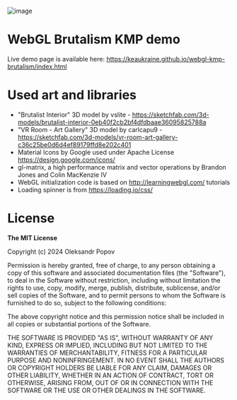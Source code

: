 ![image](https://github.com/user-attachments/assets/9faff6ce-b633-47d6-a080-b87b591a2d19)

# WebGL Brutalism KMP demo

Live demo page is available here: https://keaukraine.github.io/webgl-kmp-brutalism/index.html

# Used art and libraries

* "Brutalist Interior" 3D model by vslite - https://sketchfab.com/3d-models/brutalist-interior-0eb40f2cb2bf4dfdbaae36095825788a
* "VR Room - Art Gallery" 3D model by carlcapu9 - https://sketchfab.com/3d-models/vr-room-art-gallery-c36c25be0d6d4ef89179ffd8e202c401
* Material Icons by Google used under Apache License https://design.google.com/icons/
* gl-matrix, a high performance matrix and vector operations by Brandon Jones and Colin MacKenzie IV
* WebGL initialization code is based on http://learningwebgl.com/ tutorials
* Loading spinner is from https://loading.io/css/

# License

**The MIT License**

Copyright (c) 2024 Oleksandr Popov

Permission is hereby granted, free of charge, to any person obtaining a copy of this software and associated documentation files (the "Software"), to deal in the Software without restriction, including without limitation the rights to use, copy, modify, merge, publish, distribute, sublicense, and/or sell copies of the Software, and to permit persons to whom the Software is furnished to do so, subject to the following conditions:

The above copyright notice and this permission notice shall be included in all copies or substantial portions of the Software.

THE SOFTWARE IS PROVIDED "AS IS", WITHOUT WARRANTY OF ANY KIND, EXPRESS OR IMPLIED, INCLUDING BUT NOT LIMITED TO THE WARRANTIES OF MERCHANTABILITY, FITNESS FOR A PARTICULAR PURPOSE AND NONINFRINGEMENT. IN NO EVENT SHALL THE AUTHORS OR COPYRIGHT HOLDERS BE LIABLE FOR ANY CLAIM, DAMAGES OR OTHER LIABILITY, WHETHER IN AN ACTION OF CONTRACT, TORT OR OTHERWISE, ARISING FROM, OUT OF OR IN CONNECTION WITH THE SOFTWARE OR THE USE OR OTHER DEALINGS IN THE SOFTWARE.
